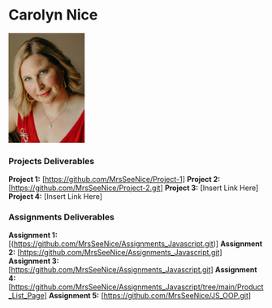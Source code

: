 # Carolyn Nice 
<img src="./assets/CarolynNice.jpg" style="width:150px;"/>

### Projects Deliverables
**Project 1:** [https://github.com/MrsSeeNice/Project-1]
**Project 2:** [https://github.com/MrsSeeNice/Project-2.git]
**Project 3:** [Insert Link Here]
**Project 4:** [Insert Link Here]

### Assignments Deliverables
**Assignment 1:** [(https://github.com/MrsSeeNice/Assignments_Javascript.git)]
**Assignment 2:** [https://github.com/MrsSeeNice/Assignments_Javascript.git]
**Assignment 3:** [https://github.com/MrsSeeNice/Assignments_Javascript.git]
**Assignment 4:** [https://github.com/MrsSeeNice/Assignments_Javascript/tree/main/Product_List_Page]
**Assignment 5:** [https://github.com/MrsSeeNice/JS_OOP.git]








